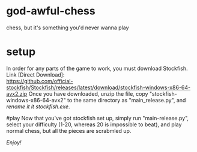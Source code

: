 # god-awful-chess
chess, but it's something you'd never wanna play

# setup
In order for any parts of the game to work, you must download Stockfish. <br>
Link [Direct Download]:  <br>
https://github.com/official-stockfish/Stockfish/releases/latest/download/stockfish-windows-x86-64-avx2.zip
Once you have downloaded, unzip the file, copy "stockfish-windows-x86-64-avx2" to the same directory as "main_release.py", and *rename it it stockfish.exe*. 

#play
Now that you've got stockfish set up, simply run "main-release.py", select your difficulty (1-20, whereas 20 is impossible to beat), and play normal chess, but all the pieces are scrabmled up.

*Enjoy!*

